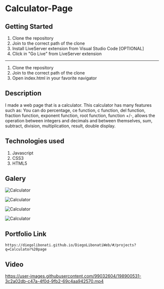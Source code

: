 # Calculator-Page

## Getting Started

1. Clone the repository
2. Join to the correct path of the clone
3. Install LiveServer extension from Visual Studio Code [OPTIONAL]
4. Click in "Go Live" from LiveServer extension

---

1. Clone the repository
2. Join to the correct path of the clone
3. Open index.html in your favorite navigator

## Description

I made a web page that is a calculator. This calculator has many features such as: You can do percentage, ce function, c function, del function, fraction function, exponent function, root function, function +/-, allows the operation between integers and decimals and between themselves, sum, subtract, division, multiplication, result, double display.

## Technologies used

1. Javascript
2. CSS3
3. HTML5

## Galery

![Calculator](https://raw.githubusercontent.com/DiegoLibonati/DiegoLibonatiWeb/main/data/projects/Javascript/Imagenes/CalculadoraJS-0.jpg)

![Calculator](https://raw.githubusercontent.com/DiegoLibonati/DiegoLibonatiWeb/main/data/projects/Javascript/Imagenes/CalculadoraJS-1.jpg)

![Calculator](https://raw.githubusercontent.com/DiegoLibonati/DiegoLibonatiWeb/main/data/projects/Javascript/Imagenes/CalculadoraJS-2.jpg)

![Calculator](https://raw.githubusercontent.com/DiegoLibonati/DiegoLibonatiWeb/main/data/projects/Javascript/Imagenes/CalculadoraJS-3.jpg)

## Portfolio Link

`https://diegolibonati.github.io/DiegoLibonatiWeb/#/projects?q=Calculator%20page`

## Video


https://user-images.githubusercontent.com/99032604/198900531-3c2a02db-c47a-4f0d-9fb2-69c4aa942570.mp4

